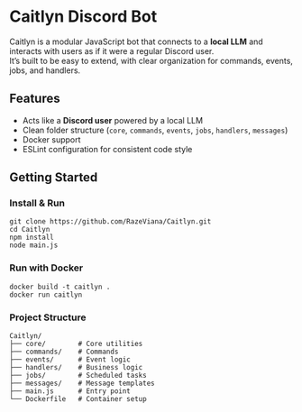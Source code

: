 # Caitlyn Discord Bot

Caitlyn is a modular JavaScript bot that connects to a **local LLM** and interacts with users as if it were a regular Discord user.  
It’s built to be easy to extend, with clear organization for commands, events, jobs, and handlers.

## Features
- Acts like a **Discord user** powered by a local LLM
- Clean folder structure (`core`, `commands`, `events`, `jobs`, `handlers`, `messages`)
- Docker support
- ESLint configuration for consistent code style

## Getting Started

### Install & Run
```
git clone https://github.com/RazeViana/Caitlyn.git
cd Caitlyn
npm install
node main.js
```

### Run with Docker
```
docker build -t caitlyn .
docker run caitlyn
```

### Project Structure
```
Caitlyn/
├── core/        # Core utilities
├── commands/    # Commands
├── events/      # Event logic
├── handlers/    # Business logic
├── jobs/        # Scheduled tasks
├── messages/    # Message templates
├── main.js      # Entry point
└── Dockerfile   # Container setup
```
